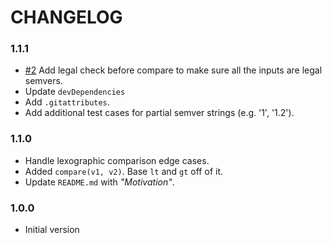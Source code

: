# CHANGELOG

### 1.1.1

- [#2] Add legal check before compare to make sure all the inputs are legal semvers.
- Update `devDependencies`
- Add `.gitattributes`.
- Add additional test cases for partial semver strings (e.g. '1', '1.2').

### 1.1.0

- Handle lexographic comparison edge cases.
- Added `compare(v1, v2)`. Base `lt` and `gt` off of it.
- Update `README.md` with _"Motivation"_.

### 1.0.0

- Initial version

[#2]: https://github.com/indexzero/conver/pull/2


